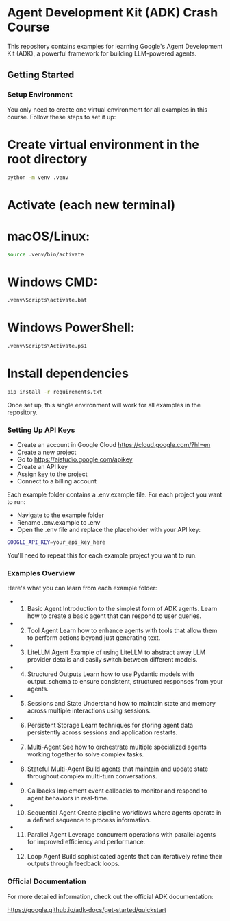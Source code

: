 # Agent Development Kit (ADK) Crash Course
This repository contains examples for learning Google's Agent Development Kit (ADK), a powerful framework for building LLM-powered agents.

## Getting Started
### Setup Environment
You only need to create one virtual environment for all examples in this course. Follow these steps to set it up:

# Create virtual environment in the root directory
```bash
python -m venv .venv
```

# Activate (each new terminal)
# macOS/Linux:
```bash
source .venv/bin/activate
```
# Windows CMD:
```bash
.venv\Scripts\activate.bat
```
# Windows PowerShell:
```bash
.venv\Scripts\Activate.ps1
```

# Install dependencies
```bash
pip install -r requirements.txt
```
Once set up, this single environment will work for all examples in the repository.

### Setting Up API Keys
- Create an account in Google Cloud https://cloud.google.com/?hl=en
- Create a new project
- Go to https://aistudio.google.com/apikey
- Create an API key
- Assign key to the project
- Connect to a billing account

Each example folder contains a .env.example file. For each project you want to run:

- Navigate to the example folder
- Rename .env.example to .env
- Open the .env file and replace the placeholder with your API key:

```bash
GOOGLE_API_KEY=your_api_key_here
```
You'll need to repeat this for each example project you want to run.

### Examples Overview
Here's what you can learn from each example folder:

- 1. Basic Agent
Introduction to the simplest form of ADK agents. Learn how to create a basic agent that can respond to user queries.

- 2. Tool Agent
Learn how to enhance agents with tools that allow them to perform actions beyond just generating text.

- 3. LiteLLM Agent
Example of using LiteLLM to abstract away LLM provider details and easily switch between different models.

- 4. Structured Outputs
Learn how to use Pydantic models with output_schema to ensure consistent, structured responses from your agents.

- 5. Sessions and State
Understand how to maintain state and memory across multiple interactions using sessions.

- 6. Persistent Storage
Learn techniques for storing agent data persistently across sessions and application restarts.

- 7. Multi-Agent
See how to orchestrate multiple specialized agents working together to solve complex tasks.

- 8. Stateful Multi-Agent
Build agents that maintain and update state throughout complex multi-turn conversations.

- 9. Callbacks
Implement event callbacks to monitor and respond to agent behaviors in real-time.

- 10. Sequential Agent
Create pipeline workflows where agents operate in a defined sequence to process information.

- 11. Parallel Agent
Leverage concurrent operations with parallel agents for improved efficiency and performance.

- 12. Loop Agent
Build sophisticated agents that can iteratively refine their outputs through feedback loops.

### Official Documentation
For more detailed information, check out the official ADK documentation:

https://google.github.io/adk-docs/get-started/quickstart